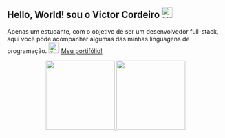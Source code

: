 ## Hello, World! sou o Victor Cordeiro <img src="https://raw.githubusercontent.com/Tarikul-Islam-Anik/Telegram-Animated-Emojis/main/People/Waving%20Hand.webp" alt="Waving Hand" width="25" height="25" /> 
Apenas um estudante, com o objetivo de ser um desenvolvedor full-stack, aqui você pode acompanhar algumas das minhas linguagens de programação. <img src="https://raw.githubusercontent.com/Tarikul-Islam-Anik/Telegram-Animated-Emojis/main/People/Technologist.webp" alt="Technologist" width="25" height="25" /> [Meu portifólio!](https://vict0rocha.github.io/)
            
<div align="center">
  <a href="https://github.com/Vict0Rocha">
  <img height="160em" src="https://github-readme-stats.vercel.app/api?username=Vict0Rocha&show_icons=true&theme=tokyonight&include_all_commits=true&count_private=true"/>
  <img height="160em" src="https://github-readme-stats.vercel.app/api/top-langs/?username=Vict0Rocha&layout=compact&langs_count=7&theme=tokyonight"/>
</div>     
    
<!-- <div style="display: inline_block"><br>
  <img align="center" alt="html5" height="80em" src="https://cdn.jsdelivr.net/gh/devicons/devicon/icons/java/java-original-wordmark.svg" />
  <img align="center" alt="html5" height="55em" img src="https://cdn.jsdelivr.net/gh/devicons/devicon/icons/javascript/javascript-original.svg" />
  <img align="center" alt="html5" height="65em" src="https://cdn.jsdelivr.net/gh/devicons/devicon/icons/html5/html5-plain-wordmark.svg" />
  <img align="center" alt="html5" height="65em" src="https://cdn.jsdelivr.net/gh/devicons/devicon/icons/css3/css3-plain-wordmark.svg" />
  <img align="center" alt="html5" height="55em" src="https://cdn.jsdelivr.net/gh/devicons/devicon/icons/vscode/vscode-original.svg" />
  <img align="center" alt="html5" height="55em" src="https://cdn.jsdelivr.net/gh/devicons/devicon/icons/git/git-original.svg" />
  <img align="center" alt="html5" height="55em"  src="https://cdn.jsdelivr.net/gh/devicons/devicon/icons/python/python-original-wordmark.svg" />  
</div>-->     
          
  
    